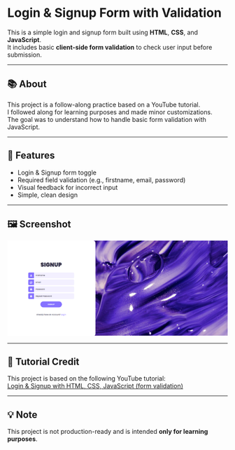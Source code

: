 # Login & Signup Form with Validation

This is a simple login and signup form built using **HTML**, **CSS**, and **JavaScript**.  
It includes basic **client-side form validation** to check user input before submission.

---

## 📚 About

This project is a follow-along practice based on a YouTube tutorial.  
I followed along for learning purposes and made minor customizations.  
The goal was to understand how to handle basic form validation with JavaScript.

---

## 🔧 Features

- Login & Signup form toggle
- Required field validation (e.g., firstname, email, password)
- Visual feedback for incorrect input
- Simple, clean design

---

## 🖼️ Screenshot

![Screenshot](image.png)

---

## 🎥 Tutorial Credit

This project is based on the following YouTube tutorial:  
[Login & Signup with HTML, CSS, JavaScript (form validation)](https://youtu.be/bVl5_UdcAy0?si=_cPfYsmL7fmtsz_w)

---

## 💡 Note

This project is not production-ready and is intended **only for learning purposes**.

